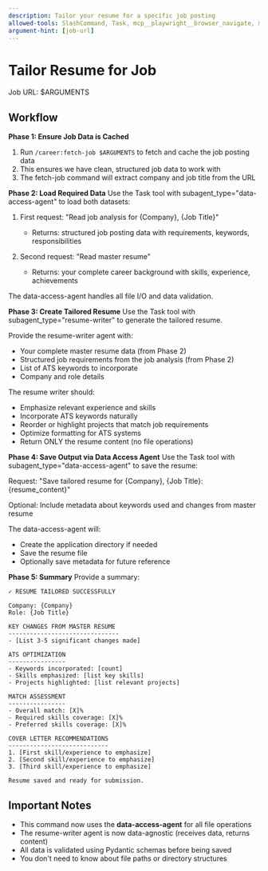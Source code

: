 ```yaml
---
description: Tailor your resume for a specific job posting
allowed-tools: SlashCommand, Task, mcp__playwright__browser_navigate, mcp__playwright__browser_snapshot, mcp__playwright__browser_close, mcp__resume-agent__data_read_job_analysis, mcp__resume-agent__data_write_job_analysis, mcp__resume-agent__data_read_master_resume, mcp__resume-agent__data_read_career_history, mcp__resume-agent__data_write_tailored_resume
argument-hint: [job-url]
---
```


# Tailor Resume for Job

Job URL: $ARGUMENTS

## Workflow

**Phase 1: Ensure Job Data is Cached**
1. Run `/career:fetch-job $ARGUMENTS` to fetch and cache the job posting data
2. This ensures we have clean, structured job data to work with
3. The fetch-job command will extract company and job title from the URL

**Phase 2: Load Required Data**
Use the Task tool with subagent_type="data-access-agent" to load both datasets:

1. First request: "Read job analysis for {Company}, {Job Title}"
   - Returns: structured job posting data with requirements, keywords, responsibilities

2. Second request: "Read master resume"
   - Returns: your complete career background with skills, experience, achievements

The data-access-agent handles all file I/O and data validation.

**Phase 3: Create Tailored Resume**
Use the Task tool with subagent_type="resume-writer" to generate the tailored resume.

Provide the resume-writer agent with:
- Your complete master resume data (from Phase 2)
- Structured job requirements from the job analysis (from Phase 2)
- List of ATS keywords to incorporate
- Company and role details

The resume writer should:
- Emphasize relevant experience and skills
- Incorporate ATS keywords naturally
- Reorder or highlight projects that match job requirements
- Optimize formatting for ATS systems
- Return ONLY the resume content (no file operations)

**Phase 4: Save Output via Data Access Agent**
Use the Task tool with subagent_type="data-access-agent" to save the resume:

Request: "Save tailored resume for {Company}, {Job Title}: {resume_content}"

Optional: Include metadata about keywords used and changes from master resume

The data-access-agent will:
- Create the application directory if needed
- Save the resume file
- Optionally save metadata for future reference

**Phase 5: Summary**
Provide a summary:

```
✓ RESUME TAILORED SUCCESSFULLY

Company: {Company}
Role: {Job Title}

KEY CHANGES FROM MASTER RESUME
-------------------------------
- [List 3-5 significant changes made]

ATS OPTIMIZATION
----------------
- Keywords incorporated: [count]
- Skills emphasized: [list key skills]
- Projects highlighted: [list relevant projects]

MATCH ASSESSMENT
----------------
- Overall match: [X]%
- Required skills coverage: [X]%
- Preferred skills coverage: [X]%

COVER LETTER RECOMMENDATIONS
----------------------------
1. [First skill/experience to emphasize]
2. [Second skill/experience to emphasize]
3. [Third skill/experience to emphasize]

Resume saved and ready for submission.
```

## Important Notes

- This command now uses the **data-access-agent** for all file operations
- The resume-writer agent is now data-agnostic (receives data, returns content)
- All data is validated using Pydantic schemas before being saved
- You don't need to know about file paths or directory structures